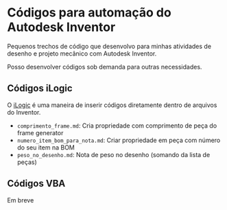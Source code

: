 # Códigos para automação do Autodesk Inventor
Pequenos trechos de código que desenvolvo para minhas atividades de desenho e projeto mecânico com Autodesk Inventor.

Posso desenvolver códigos sob demanda para outras necessidades.

## Códigos iLogic

O [iLogic](https://knowledge.autodesk.com/pt-br/support/inventor/learn-explore/caas/CloudHelp/cloudhelp/2018/PTB/Inventor-Help/files/GUID-AB9EE660-299E-408F-BBE1-AFE44C723F59-htm.html) é uma maneira de inserir códigos diretamente dentro de arquivos do Inventor.

- `comprimento_frame.md`: Cria propriedade com comprimento de peça do frame generator
- `numero_item_bom_para_nota.md`: Criar propriedade em peça com número do seu item na BOM
- `peso_no_desenho.md`: Nota de peso no desenho (somando da lista de peças)

## Códigos VBA
Em breve
